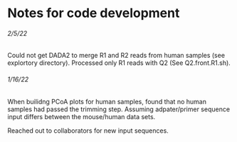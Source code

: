 # Notes for code development
###### 2/5/22
Could not get DADA2 to merge R1 and R2 reads from human samples (see 
explortory directory). Processed only R1 reads with Q2 (See Q2.front.R1.sh).


###### 1/16/22
When builidng PCoA plots for human samples, found that no human samples
had passed the trimming step. Assuming adpater/primer sequence input differs
between the mouse/human data sets. 

Reached out to collaborators for new input sequences.
